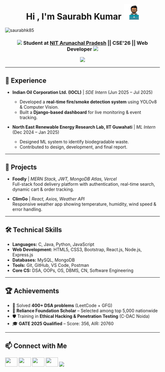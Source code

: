 <h1 align="center"> Hi , I'm Saurabh Kumar <picture><img src="https://github.com/SaurabhK85/SaurabhK85/blob/main/profile.gif" width="50px"></picture></h1>
<p align="left"> <img src="https://komarev.com/ghpvc/?username=saurabhk85&label=Profile%20views&color=0e75b6&style=flat" alt="saurabhk85" /> </p>

<h3 align="center"><img src='https://user-images.githubusercontent.com/74038190/206662607-d9e7591e-bbf9-42f9-9386-29efc927bc16.gif' width="40"> Student at <a href="https://www.nitap.ac.in/">NIT Arunachal Pradesh</a> || CSE'26 || Web Developer <img src='https://user-images.githubusercontent.com/74038190/206662607-d9e7591e-bbf9-42f9-9386-29efc927bc16.gif' width="40"></h3>

<p align="center">
  <a href="https://github.com/DenverCoder1/readme-typing-svg">
    <img src="https://readme-typing-svg.herokuapp.com?font=Time+New+Roman&color=cyan&size=25&center=true&vCenter=true&width=600&height=100&lines=Thanks+for+visiting!+..&hearts;++;CSE+Undergrad+at+NIT+AP;Web+Developer+|+AI/ML+Enthusiast;400%2B+DSA+Problems+Solved;Always+learning+new+things">
  </a>
</p>

---

## 💼 Experience
- **Indian Oil Corporation Ltd. (IOCL)** | *SDE Intern* (Jun 2025 – Jul 2025)  
  - Developed a **real-time fire/smoke detection system** using YOLOv8 & Computer Vision.  
  - Built a **Django-based dashboard** for live monitoring & event tracking.  

- **North East Renewable Energy Research Lab, IIT Guwahati** | *ML Intern* (Dec 2024 – Jan 2025)  
  - Designed ML system to identify biodegradable waste.  
  - Contributed to design, development, and final report.  

---

## 🚀 Projects
- **Foodly** | *MERN Stack, JWT, MongoDB Atlas, Vercel*  
  Full-stack food delivery platform with authentication, real-time search, dynamic cart & order tracking.  

- **ClimGo** | *React, Axios, Weather API*  
  Responsive weather app showing temperature, humidity, wind speed & error handling.  

---

## 🛠 Technical Skills
- **Languages:** C, Java, Python, JavaScript  
- **Web Development:** HTML5, CSS3, Bootstrap, React.js, Node.js, Express.js  
- **Databases:** MySQL, MongoDB  
- **Tools:** Git, GitHub, VS Code, Postman  
- **Core CS:** DSA, OOPs, OS, DBMS, CN, Software Engineering  

---

## 🏆 Achievements
- 🎯 Solved **400+ DSA problems** (LeetCode + GFG)  
- 📖 **Reliance Foundation Scholar** – Selected among top 5,000 nationwide  
- 🛡 Training in **Ethical Hacking & Penetration Testing** (C-DAC Noida)  
- 🎓 **GATE 2025 Qualified** – Score: 356, AIR: 20760  

---

## 📫 Connect with Me
<p align="left">
  <a href="https://linkedin.com/in/saurabh-kumar-b67024268/"><img src="https://raw.githubusercontent.com/rahuldkjain/github-profile-readme-generator/master/src/images/icons/Social/linked-in-alt.svg" height="30" width="40" /></a>
  <a href="https://leetcode.com/u/saurabh_kr85/"><img src="https://raw.githubusercontent.com/rahuldkjain/github-profile-readme-generator/master/src/images/icons/Social/leet-code.svg" height="30" width="40" /></a>
  <a href="https://auth.geeksforgeeks.org/user/skbarpjq3/"><img src="https://raw.githubusercontent.com/rahuldkjain/github-profile-readme-generator/master/src/images/icons/Social/geeks-for-geeks.svg" height="30" width="40" /></a>
  <a href="https://github.com/SaurabhK85"><img src="https://raw.githubusercontent.com/rahuldkjain/github-profile-readme-generator/master/src/images/icons/Social/github.svg" height="30" width="40" /></a>
  <a href="mailto:skbarh85@gmail.com"><img src="https://img.shields.io/badge/Email-red?logo=gmail&logoColor=white" /></a>
</p>
